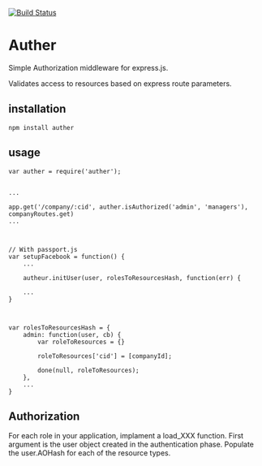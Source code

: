 [![Build Status](https://secure.travis-ci.org/anderslarsson/Auther.png)](http://travis-ci.org/anderslarsson/Auther)


# Auther

Simple Authorization middleware for express.js. 

Validates access to resources based on express route parameters.


## installation

	npm install auther


## usage

	var auther = require('auther');


	...

	app.get('/company/:cid', auther.isAuthorized('admin', 'managers'), companyRoutes.get)	
	...


		
	// With passport.js
	var setupFacebook = function() {
		...

		autheur.initUser(user, rolesToResourcesHash, function(err) {

		...
	}



	var rolesToResourcesHash = {
		admin: function(user, cb) {
			var roleToResources = {}

			roleToResources['cid'] = [companyId];

			done(null, roleToResources);
		}, 
		...
	}


## Authorization	

For each role in your application, implament a load_XXX function. First argument is the user object created in the
authentication phase. Populate the user.AOHash for each of the resource types.

